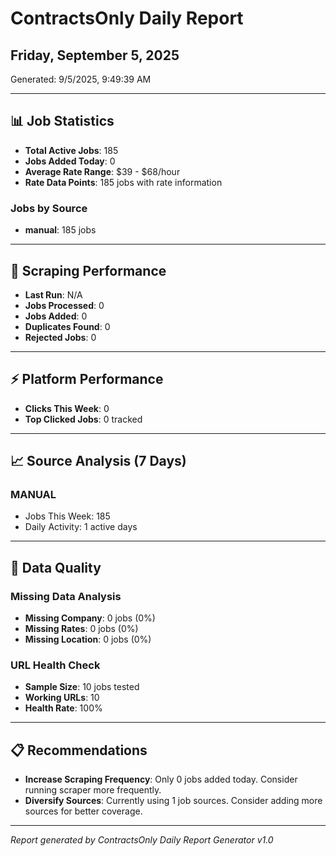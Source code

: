 # ContractsOnly Daily Report
## Friday, September 5, 2025

Generated: 9/5/2025, 9:49:39 AM

---

## 📊 Job Statistics

- **Total Active Jobs**: 185
- **Jobs Added Today**: 0
- **Average Rate Range**: $39 - $68/hour
- **Rate Data Points**: 185 jobs with rate information

### Jobs by Source
- **manual**: 185 jobs

---

## 🤖 Scraping Performance

- **Last Run**: N/A
- **Jobs Processed**: 0
- **Jobs Added**: 0
- **Duplicates Found**: 0
- **Rejected Jobs**: 0

---

## ⚡ Platform Performance

- **Clicks This Week**: 0
- **Top Clicked Jobs**: 0 tracked



---

## 📈 Source Analysis (7 Days)

### MANUAL
- Jobs This Week: 185
- Daily Activity: 1 active days

---

## 🎯 Data Quality

### Missing Data Analysis
- **Missing Company**: 0 jobs (0%)
- **Missing Rates**: 0 jobs (0%)
- **Missing Location**: 0 jobs (0%)

### URL Health Check
- **Sample Size**: 10 jobs tested
- **Working URLs**: 10
- **Health Rate**: 100%

---

## 📋 Recommendations

- **Increase Scraping Frequency**: Only 0 jobs added today. Consider running scraper more frequently.
- **Diversify Sources**: Currently using 1 job sources. Consider adding more sources for better coverage.

---

*Report generated by ContractsOnly Daily Report Generator v1.0*